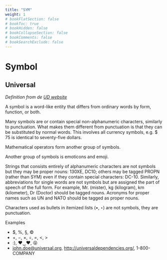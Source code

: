 ```yaml
---
title: "SYM"
weight: 1
# bookFlatSection: false
# bookToc: true
# bookHidden: false
# bookCollapseSection: false
# bookComments: false
# bookSearchExclude: false
---
```


#  Symbol  

##  Universal  

*Definition from de [UD website](https://universaldependencies.org/u/pos/SYM.html)*

A symbol is a word-like entity that differs from ordinary words by form, function, or both.

Many symbols are or contain special non-alphanumeric characters, similarly to punctuation. What makes them different from punctuation is that they can be substituted by normal words. This involves all currency symbols, e.g. $ 75 is identical to seventy-five dollars.

Mathematical operators form another group of symbols.

Another group of symbols is emoticons and emoji.

Strings that consists entirely of alphanumeric characters are not symbols but they may be proper nouns: 130XE, DC10; others may be tagged PROPN (rather than SYM) even if they contain special characters: DC-10. Similarly, abbreviations for single words are not symbols but are assigned the part of speech of the full form. For example, Mr. (mister), kg (kilogram), km (kilometer), Dr (Doctor) should be tagged nouns. Acronyms for proper names such as UN and NATO should be tagged as proper nouns.

Characters used as bullets in itemized lists (•, ‣) are not symbols, they are punctuation.

Examples
- $, %, §, ©
- +, −, ×, ÷, =, <, >
- :), ♥‿♥, 😝
- john.doe@universal.org, http://universaldependencies.org/, 1-800-COMPANY




